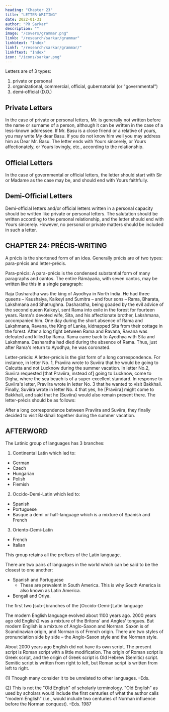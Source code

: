 ```yaml
---
heading: "Chapter 23"
title: "LETTER-WRITING"
date: 2022-01-31
author: "PR Sarkar"
description: ""
image: "/covers/grammar.png"
linkb: "/research/sarkar/grammar"
linkbtext: "Index"
linkf: "/research/sarkar/grammar/"
linkftext: "Index"
icon: "/icons/sarkar.png"
---
```



Letters are of 3 types:

1. private or personal
2. organizational, commercial, official, gubernatorial (or "governmental")
3. demi-official (D.O.)

## Private Letters

In the case of private or personal letters, Mr. is generally not written before the name or surname of a person, although it can be written in the case of a less-known addressee. If Mr. Basu is a close friend or a relative of yours, you may write My dear Basu. If you do not know him well you may address him as Dear Mr. Basu. The letter ends with Yours sincerely, or Yours affectionately, or Yours lovingly, etc., according to the relationship.

## Official Letters

In the case of governmental or official letters, the letter should start with Sir or Madame as the case may be, and should end with Yours faithfully.

## Demi-Official Letters

Demi-official letters and/or official letters written in a personal capacity should be written like private or personal letters. The salutation should be written according to the personal relationship, and the letter should end with Yours sincerely. However, no personal or private matters should be included in such a letter.




## CHAPTER 24: PRÉCIS-WRITING

A précis is the shortened form of an idea. Generally précis are of two types: para-précis and letter-précis.

Para-précis: A para-précis is the condensed substantial form of many paragraphs and cantos. The entire Rámáyańa, with seven cantos, may be written like this in a single paragraph:

Raja Dasharatha was the king of Ayodhya in North India. He had three queens – Kaushalya, Kaikeyi and Sumitra – and four sons – Rama, Bharata, Lakshmana and Shatrughna. Dasharatha, being goaded by the evil advice of the second queen Kaikeyi, sent Rama into exile in the forest for fourteen years. Rama's devoted wife, Sita, and his affectionate brother, Lakshmana, accompanied him. One day during the short absence of Rama and Lakshmana, Ravana, the King of Lanka, kidnapped Sita from their cottage in the forest. After a long fight between Rama and Ravana, Ravana was defeated and killed by Rama. Rama came back to Ayodhya with Sita and Lakshmana. Dasharatha had died during the absence of Rama. Thus, just after Rama's return to Ayodhya, he was coronated.

Letter-précis: A letter-précis is the gist form of a long correspondence. For instance, in letter No. 1, Praviira wrote to Suviira that he would be going to Calcutta and not Lucknow during the summer vacation. In letter No.2, Suviira requested [that Praviira, instead of] going to Lucknow, come to Digha, where the sea beach is of a super-excellent standard. In response to Suviira's letter, Praviira wrote in letter No. 3 that he wanted to visit Bakkhali. Finally, Suviira wrote in letter No. 4 that yes, he [Praviira] might come to Bakkhali, and said that he (Suviira) would also remain present there. The letter-précis should be as follows:

After a long correspondence between Praviira and Suviira, they finally decided to visit Bakkhali together during the summer vacation.


## AFTERWORD

The Latinic group of languages has 3 branches:

1. Continental Latin which led to:
  - German
  - Czech
  - Hungarian
  - Polish
  - Flemish

2. Occido-Demi-Latin which led to:
  - Spanish 
  - Portuguese 
  - Basque a demi or half-language which is a mixture of Spanish and French

3. Oriento-Demi-Latin
  - French
  - Italian

  This group retains all the prefixes of the Latin language.

There are two pairs of languages in the world which can be said to be the closest to one another: 
- Spanish and Portuguese
  - These are prevalent in South America. This is why South America is also known as Latin America.
- Bengali and Oriya. 

The first two [sub-]branches of the [Occido-Demi-]Latin language 


The modern English language evolved about 1100 years ago. 2000 years ago old English2 was a mixture of the Britons' and Angles' tongues. But modern English is a mixture of Anglo-Saxon and Norman. Saxon is of Scandinavian origin, and Norman is of French origin. There are two styles of pronunciation side by side – the Anglo-Saxon style and the Norman style.

About 2000 years ago English did not have its own script. The present script is Roman script with a little modification. The origin of Roman script is Greek script, and the origin of Greek script is Old Hebrew (Semitic) script. Semitic script is written from right to left, but Roman script is written from left to right.

(1) Though many consider it to be unrelated to other languages. –Eds.

(2) This is not the "Old English" of scholarly terminology. "Old English" as used by scholars would include the first centuries of what the author calls "modern English" (i.e., would include two centuries of Norman influence before the Norman conquest). –Eds.
1987